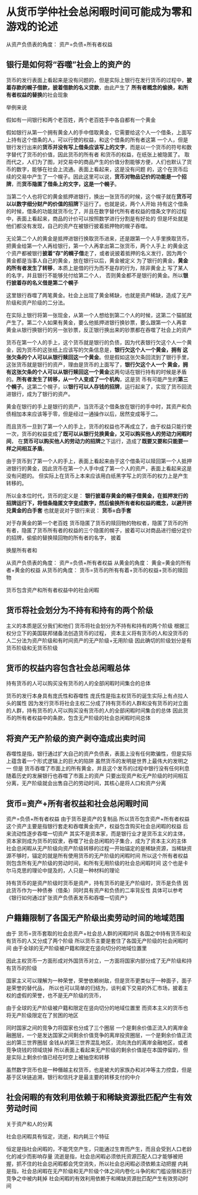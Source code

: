 # 从货币学仲社会总闲暇时间可能成为零和游戏的论述

从资产负债表的角度：
资产=负债+所有者权益


## 银行是如何将“吞噬”社会上的资产的

货币的发行表面上看起来是没有问题的，但是实际上银行在发行货币的过程中，**披着存款的幌子借款，披着借款的名义贷款**，由此产生了
**所有者概念的偷换，和所有者权益的替换**的社会现象

举例来说

假如有一间银行和两个老百姓，两个老百姓手中各自都有一个黄金

假如银行从第一个拥有黄金人的手中借取黄金，它需要给这个人一个借条，上面写上持有这个借条的人，可以行使的权益，和这个借条的所有者这第
一个人，但是银行发行出来的**货币并没有写上借条应该写上的文字**，而是以一个货币的符号和数字替代了货币的价值，因此货币的所有者
和货币的权益，在纸张上被隐匿了。
取而代之，人们为了图，对交易中的商品产生的价值分割能够方便，人们也默认了货币的数字，能够在社会上流通。表面上看起来，这是没有问题
的，这个在货币后续的交易中产生了一个幌子。因此这里可以说，**货币对物品记价的功能是一个招牌**，而**货币隐匿了借条上的文字，这是一个幌子**。

当第二个人也将它的黄金抵押进银行，换出一张货币的时候，这个幌子就在**货币可以以数字细分财产的价值的招牌**下运行了。也就是说，两个人开始
持有这个借条的时候，借条的功能就货币化了，并且在数字替代所有者权益的借条文字的过程中，表面上看起来，商品的计价可以按照数学进行分割是有好处的
但是坏处就是他们都没有发现，自己的资产在被银行披着抵押物的幌子吞噬。

无论第二个人的黄金是抵押进银行换取货币进来，还是跟第一个人手里换取货币，把黄金给第一个人再给银行，第一个人再拿出第二张货币，两个人手上
的黄金这个资产都被银行**披着“存”的幌子借**走了，或者说披着抵押的名义发行，因为两个黄金都是当事人自己的黄金，放在银行以后，黄金被定义
为了银行的黄金，**黄金的所有者发生了转移**，本质上是借的行为而不是存的行为，除非黄金上 写了某人的名字，并且银行不能够兑付给第二个人，
否则黄金都不是银行的黄金。所以**银行披着存的名义借是第二个幌子**

这里银行吞噬了两笔黄金。社会上出现了黄金稀缺，也就是资产稀缺，造成了无产阶级和资产阶级的二分法。

在实际上银行将第一张现金，从第一个人想给到第二个人的时候，这第二个猫腻就产生了。第二个人如果有黄金，要么他抵押进银行换钞票，要么跟第一个人再拿
黄金从银行换银行的另一张钞票，反正银行换出来的钞票都在吞噬了社会上的资产

货币在第一个人的手上，这个货币就是银行的负债，因为代表银行欠这个人一个黄金，因为货币的这张纸上应该写的欠条信息是，**银行欠这个人一个黄金，拥有
这张欠条的个人可以从银行赎回这一个黄金**。但是假如这张欠条回流到了银行手里，这张货币就是银行的资产，理由是货币的上面写了，**银行欠这个人一个
黄金，拥有这张欠条的个人可以从银行赎回这一个黄金**这两句话在银行持有的时候是矛盾的。**所有者发生了转移，从一个人变成了一个机构**，这是货
币有可能产生的**第三个幌子**。这第二个幌子，以**银行可以人存钱的招牌**，运行起来了，实现了货币回流进银行，成为了银行的资产。


黄金在银行的手上是银行的资产，当货币这个借条放在银行的手中时，其资产和负债相加本来应该等于零，但是经过一通操作以后，居然变成等于二。

而且货币一旦到了第一个人的手上，货币的权益也不再成立了，由于权益只能行使一次，货币的权益变成了**既可以从银行兑换黄金，又可以购买他人的劳动力闲暇时间**，
在**货币可以购买他人的劳动力的招牌**之下运行，造成了**既要又要和只能要一样之间相互矛盾**。

由于货币到了第一个人的手上，表面上看起来由于这个借条可以赎回第一个人抵押进银行的黄金，因此货币在第一个人手中成了第一个人的资产，表面上看起来这是没有问题的。
但实际上在货币上本来应该用白纸黑字写上的货币的权力上是产生转移的。


所以金本位时代，货币的定义是：
**银行披着存黄金的幌子借黄金，在抵押发行的招牌运行下，将借条隐匿文字变成数字，然后偷换所有者和权益的概念，以避开挤兑黄金的白手套**
也就是说对于银行来说：
**货币=白手套**


对于存黄金的第一个老百姓
货币隐匿了货币的赎回物的物权者，隐匿了货币的所有者，隐匿了货币所有者的权益的三个隐匿的幌子，披着可以对商品进行细分定价的招牌，偷偷的替换赎回物的所有者的名字，
披着

换屋所有者和


从资产负债表的角度：
资产=负债+所有者权益
从黄金的角度：
黄金=黄金的所有者+黄金的权益
从货币的角度：
货币=货币的所有有着+货币的权益+货币的赎回物


货币包含资产和所有者权益中的社会闲暇

## 货币将社会划分为不持有和持有的两个阶级

主义的本质是区分我们和他们
货币将社会划分为不持有和持有的两个阶级
根据三权分立下的美国联邦储备法创造货币的过程，
资本主义将有货币的人和没货币的人二分法为资产阶级和有时间资产的无产阶级+无用阶级
因此确切的阶级划分是有货币阶级和无货币阶级



## 货币的权益内容包含社会总闲暇总体

持有货币的人可以购买没有货币的人的全部闲暇时间集合的总体

货币的发行本身具有庞氏性和吞噬性
庞氏性是指主权货币的诞生实际上有点拉人头的属性
因为发行货币将社会主权二分成了持有货币的人群和没有货币的对立面的人群，持有货币的人可以购买没有货币的人的全部闲暇时间集合的总体
因此货币的所有者权益中的条款，包含无产阶级的社会总闲暇时间总体


## 将资产无产阶级的资产剥夺造成出卖时间

吞噬性是指，银行通过扩大自己的资产负债表，表面上没有任何欺骗性，但是实际上蕴含着一个形式逻辑上的巨大的陷阱
虽然货币的发明是世界上最伟大的发明之一
但是
货币吞噬了市面上的所有黄金，并且这个发币的过程中银行没有任何利息
随着历史的发展银行也吞噬了市面上的资产
只要出现资产和无产阶级的时间相互分离，无产阶级就会出售自己的劳动时间，其核心是将人口和资产分离

## 货币=资产+所有者权益和社会总闲暇时间

资产=负债+所有者权益
由于货币是资产的复制品
所以货币包含资产+所有者权益
这个资产主要是指银行套走和吞噬黄金资产，权益包含购买社会总闲暇的权益
后来流动性逐步吞噬一切资产
其实不是资本家，而是银行业才是货币主义的主体，资本家则成为货币的奴隶，吞噬了社会总闲暇的子集合，成为了资本主义的主体
社会总闲暇从无产阶级向资产阶级转移的过程一开始锚定的是稀缺资源，当稀缺资源不够时，锚定的就是所有使用货币的无产阶级的闲暇时间
所以这个所有者权益则包含所有无产阶级的劳动时间，和所有无用阶级的社会总闲暇时间
这个也是卡尔马克思的理论中提及的，人只是一种材料的理论

持有货币的是资产阶级时货币是资产，持有货币的是无产阶级时，货币是负债
因此货币作为一种债券（借条）同时具有资产和负债的二率背反性
具体可以参考《银行如何通过扩张资产负债表发币和吞噬一切资产》


## 户籍籍限制了各国无产阶级出卖劳动时间的地域范围

由于
货币=货币套取的社会总资产+社会总人群的闲暇时间
各国之中持有货币和没有货币的人又分成了两个阶级
所以货币主要是套住了各国无产阶级的社会闲暇时间
由于全球的无产阶级被户籍和限定在竖向切分的地域位置里


因此主权货币一方面形成对外国货币对立，一方面将国家内部分成了无产阶级和持有货币的阶级

国家主义可以理解为一种荣誉，荣誉依赖树敌，但是货币更类似于一种面子，面子是荣誉的替代品，
所以也可以简单的归结为，谈判桌下交易的外汇市场，披着主权的虚假的荣誉，也不是无产阶级的货币，


由于全球的无产阶级被户籍和限定在竖向切分的地域位置里
而资本主义的货币也将无产阶级限定在了贫困的地区

同时国家之间的竞争力将国家也分成了三个圈层
一个是剩余价值正流入的离岸金融圈层，一个是发达国家之间剩余价值竞争的离岸投资圈层，一个是剩余价值正流出的第三世界圈层
金钱从的第三世界混乱地区，流向洗白的离岸金融地区，或者竞争烧钱的领域烧掉
所以表面上看起来无产阶级的剩余价值是在本国停留的，但是实际上剩余价值已经在时空上被抽空和转移

虽然数字货币也是一种僭越主权货币，也是被大的家族办和对冲等主力控盘，但是基于区块链追溯，银行和信托才是最主要的转移支付的中介


## 社会闲暇的有效利用依赖于和稀缺资源批匹配产生有效劳动时间

关于资产和人的分离

社会总闲暇具有恒定，流逝，和内耗三个特征

恒定是指社会闲暇的，不能凭空产生，只能通过生育而产生，而且会受到人口老龄化的减少而影响存量
流逝是指，社会总闲暇必须依托资源匹配人口才能够被把握，抓不住的社会总闲暇都会凭空消失，所以社会总闲暇必须依赖主动把握
内耗是指，社会总闲暇在无产阶级和无产阶级个体之间内卷化斗争的和门槛设限和恶行竞争之中被内耗掉
社会闲暇的有效利用依赖于和稀缺资源批匹配产生有效劳动时间

















